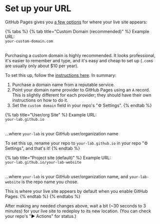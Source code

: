# Set up your URL

GitHub Pages gives you [a few options](https://docs.github.com/en/pages/getting-started-with-github-pages/about-github-pages#types-of-github-pages-sites) for where your live site appears:

{% tabs %}
{% tab title="Custom Domain (recommended)" %}
Example URL:\
`your-custom-domain.com`

\
Purchasing a custom domain is highly recommended. It looks professional, it's easier to remember and type, and it's easy and cheap to set up (`.com`s are usually only about $10 per year).

To set this up, follow the [instructions here](https://docs.github.com/en/github/working-with-github-pages/managing-a-custom-domain-for-your-github-pages-site#configuring-an-apex-domain). In summary:

1. Purchase a domain name from a reputable service.
2. Point your domain name provider to GitHub Pages using an `A` record. This is slightly different for each provider; they should have their own instructions on how to do it.
3. Set the `custom domain` field in your repo's "⚙️ Settings".
{% endtab %}

{% tab title="User/org Site" %}
Example URL:\
`your-lab.github.io`

\
...where `your-lab` is your GitHub user/organization name

To set this up, rename your repo to `your-lab.github.io` in your repo "⚙️ Settings", and that's it!
{% endtab %}

{% tab title="Project site (default)" %}
Example URL:\
`your-lab.github.io/your-lab-website`

\
...where `your-lab` is your GitHub user/organization name, and `your-lab-website` is the repo name you chose.

This is where your live site appears by default when you enable GitHub Pages.
{% endtab %}
{% endtabs %}

After making any needed changes above, wait a bit (\~30 seconds to 3 minutes) for your live site to redeploy to its new location. (You can check your repo's "▶️ Actions" for status.)
